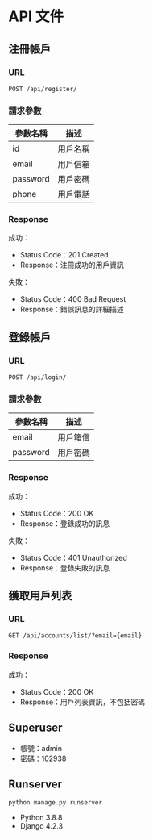 # API 文件

## 注冊帳戶

### URL 
`POST /api/register/`


### 請求參數

| 參數名稱  |  描述       |
| --------- |  ---------- |
| id        | 用戶名稱   |
| email     | 用戶信箱   |
| password  | 用戶密碼   |
| phone     | 用戶電話   |

### Response

成功：

- Status Code：201 Created
- Response：注冊成功的用戶資訊

失敗：

- Status Code：400 Bad Request
- Response：錯誤訊息的詳細描述

## 登錄帳戶

### URL 
`POST /api/login/`


### 請求參數

| 參數名稱  |  描述       |
| --------- | ---------- |
| email     | 用戶箱信   |
| password  | 用戶密碼   |

### Response

成功：

- Status Code：200 OK
- Response：登錄成功的訊息

失敗：

- Status Code：401 Unauthorized
- Response：登錄失敗的訊息

## 獲取用戶列表

### URL 
`GET /api/accounts/list/?email={email}`


### Response

成功：

- Status Code：200 OK
- Response：用戶列表資訊，不包括密碼

## Superuser

- 帳號：admin
- 密碼：102938
  
## Runserver
    python manage.py runserver
- Python 3.8.8
- Django 4.2.3
